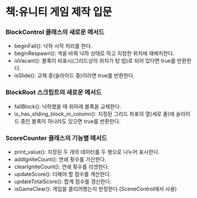 # 책:유니티 게임 제작 입문

### BlockControl 클래스의 새로운 메서드

- beginFall(): 낙하 시작 처리를 한다.
- beginRespawn(): 색을 바꿔 낙하 상태로 하고 지정한 위치에 재배치한다.
- isVacant(): 블록이 비표시(그리드상의 위치가 텅 빔)로 되어 있다면 true를 반환한다.
- isSlide(): 교체 중(슬라이드 중)이라면 true를 반환한다.

### BlockRoot 스크립트의 새로운 메서드

- fallBlock(): 낙하했을 때 위아래 블록을 교체한다.
- is_has_sliding_block_in_column(): 지정된 그리드 좌표의 열(세로 줄)에 슬라이드 중인 블록이 하나라도 있으면 true를 반환한다.

### ScoreCounter 클래스의 기능별 메서드

- print_value(): 지정된 두 개의 데이터를 두 행으로 나누어 표시한다.
- addIgniteCount(): 연쇄 횟수를 가산한다.
- clearIgniteCount(): 연쇄 횟수를 리셋한다.
- updateScore(): 더해야 할 점수를 계산한다.
- updateTotalScore(): 합계 점수를 갱신한다.
- isGameClear(): 게임을 클리어했는지 판정한다.(SceneControl에서 사용)



